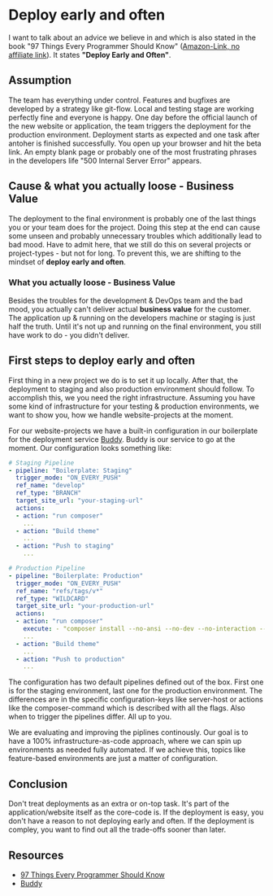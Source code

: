 # Deploy early and often

I want to talk about an advice we believe in and which is also stated in the book "97 Things Every Programmer Should Know" ([Amazon-Link, no affiliate link](https://www.amazon.de/Things-Every-Programmer-Should-Know/dp/0596809484)). It states **"Deploy Early and Often"**.

## Assumption

The team has everything under control. Features and bugfixes are developed by a strategy like git-flow. Local and testing stage are working perfectly fine and everyone is happy. One day before the official launch of the new website or application, the team triggers the deployment for the production environment. Deployment starts as expected and one task after antoher is finished successfully. You open up your browser and hit the beta link. An empty blank page or probably one of the most frustrating phrases in the developers life "500 Internal Server Error" appears.

## Cause & what you actually loose - Business Value

The deployment to the final environment is probably one of the last things you or your team does for the project. Doing this step at the end can cause some unseen and probably unnecessary troubles which additionally lead to bad mood. Have to admit here, that we still do this on several projects or project-types - but not for long. To prevent this, we are shifting to the mindset of **deploy early and often**.

### What you actually loose - Business Value

Besides the troubles for the development & DevOps team and the bad mood, you actually can't deliver actual **business value** for the customer. The application up & running on the developers machine or staging is just half the truth. Until it's not up and running on the final environment, you still have work to do - you didn't deliver.

## First steps to deploy early and often

First thing in a new project we do is to set it up locally. After that, the deployment to staging and also production environment should follow. To accomplish this, we you need the right infrastructure. Assuming you have some kind of infrastructure for your testing & production environments, we want to show you, how we handle website-projects at the moment.

For our website-projects we have a built-in configuration in our boilerplate for the deployment service [Buddy](https://buddy.works/). Buddy is our service to go at the moment. Our configuration looks something like:

```yaml
# Staging Pipeline
- pipeline: "Boilerplate: Staging"
  trigger_mode: "ON_EVERY_PUSH"
  ref_name: "develop"
  ref_type: "BRANCH"
  target_site_url: "your-staging-url"
  actions:
  - action: "run composer"
    ...
  - action: "Build theme"
    ...
  - action: "Push to staging"
    ...

# Production Pipeline
- pipeline: "Boilerplate: Production"
  trigger_mode: "ON_EVERY_PUSH"
  ref_name: "refs/tags/v*"
  ref_type: "WILDCARD"
  target_site_url: "your-production-url"
  actions:
  - action: "run composer"
    execute: - "composer install --no-ansi --no-dev --no-interaction --no-suggest --no-progress --no-scripts --optimize-autoloader"
    ...
  - action: "Build theme"
    ...
  - action: "Push to production"
    ...
```

The configuration has two default pipelines defined out of the box. First one is for the staging environment, last one for the production environment. The differences are in the specific configuration-keys like server-host or actions like the composer-command which is described with all the flags. Also when to trigger the pipelines differ. All up to you.

We are evaluating and improving the piplines continously. Our goal is to have a 100% infrastructure-as-code approach, where we can spin up environments as needed fully automated. If we achieve this, topics like feature-based environments are just a matter of configuration.

## Conclusion

Don't treat deployments as an extra or on-top task. It's part of the application/website itself as the core-code is. If the deployment is easy, you don't have a reason to not deploying early and often. If the deployment is compley, you want to find out all the trade-offs sooner than later.

## Resources

+ [97 Things Every Programmer Should Know](https://www.amazon.de/Things-Every-Programmer-Should-Know/dp/0596809484)
+ [Buddy](https://www.buddy.works)